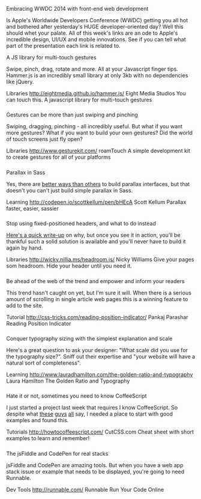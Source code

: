 Embracing WWDC 2014 with front-end web development

Is Apple's Worldwide Developers Conference (WWDC) getting you all hot and bothered after yesterday's HUGE developer-oriented day? Well this should whet your palate. All of this week's links are an ode to Apple's incredible design, UI/UX and mobile innovations. See if you can tell what part of the presentation each link is related to.



A JS library for multi-touch gestures

Swipe, pinch, drag, rotate and more. All at your Javascript finger tips. Hammer.js is an incredibly small library at only 3kb with no dependencies like jQuery.

Libraries
http://eightmedia.github.io/hammer.js/
Eight Media Studios
You can touch this. A javascript library for multi-touch gestures

#####

Gestures can be more than just swiping and pinching

Swiping, dragging, pinching - all incredibly useful. But what if you want more gestures? What if you want to build your own gestures? Did the world of touch screens just fly open?

Libraries
http://www.gesturekit.com/
roamTouch
A simple development kit to create gestures for all of your platforms

#####


Parallax in Sass

Yes, there are <a href="https://medium.com/@dhg/parallax-done-right-82ced812e61c">better ways than others</a> to build parallax interfaces, but that doesn't you can't just build simple parallax in Sass.

Learning
http://codepen.io/scottkellum/pen/bHEcA
Scott Kellum
Parallax faster, easier, sassier

#####


Stop using fixed-positioned headers, and what to do instead

<a href="http://usabilitypost.com/2014/05/24/the-scroll-up-bar/">Here's a quick write-up</a> on why, but once you see it in action, you'll be thankful such a solid solution is available and you'll never have to build it again by hand.

Libraries
http://wicky.nillia.ms/headroom.js/
Nicky Williams
Give your pages som headroom. Hide your header until you need it.

#####

Be ahead of the web of the trend and empower and inform your readers

This trend hasn't caught on yet, but I'm sure it will. When there is a serious amount of scrolling in single article web pages this is a winning feature to add to the site.

Tutorial
http://css-tricks.com/reading-position-indicator/
Pankaj Parashar
Reading Position Indicator


#####


Conquer typography sizing with the simplest explanation and scale

Here's a great question to ask your designer: "What scale did you use for the typography size?". Sniff out their expertise and "your website will have a natural sort of completeness".

Learning
http://www.lauradhamilton.com/the-golden-ratio-and-typography
Laura Hamilton
The Golden Ratio and Typography

#####


Hate it or not, sometimes you need to know CoffeeScript

I just started a project last week that requires I know CoffeeScript. So despite what <a href="http://www.walkercoderanger.com/blog/2014/03/coffeescript-isnt-the-answer/">these</a> <a href="https://news.ycombinator.com/item?id=7496522">guys</a> <a href="https://news.ycombinator.com/item?id=4533737">all</a> say, I needed a place to start with good examples and found this.

Tutorials
http://howtocoffeescript.com/
CutCSS.com
Cheat sheet with short examples to learn and remember!


#####


The jsFiddle and CodePen for real stacks

jsFiddle and CodePen are amazing tools. But when you have a web app stack issue or example that needs to be displayed, you're going to need Runnable.

Dev Tools
http://runnable.com/
Runnable
Run Your Code Online




